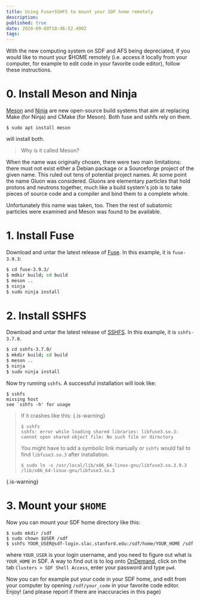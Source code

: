 ```yaml
---
title: Using Fuse+SSHFS to mount your SDF home remotely 
description: 
published: true
date: 2020-09-08T18:46:52.490Z
tags: 
---
```


With the new computing system on SDF and AFS being depreciated, if you would like to mount your $HOME remotely (i.e. access it locally from your computer, for example to edit code in your favorite code editor), follow these instructions.

# 0. Install Meson and Ninja
[Meson](https://mesonbuild.com/) and [Ninja](https://ninja-build.org/) are new open-source build systems that aim at replacing Make (for Ninja) and CMake (for Meson). Both fuse and sshfs rely on them.
```
$ sudo apt install meson
```
will install both.

>Why is it called Meson?

When the name was originally chosen, there were two main limitations: there must not exist either a Debian package or a Sourceforge project of the given name. This ruled out tens of potential project names. At some point the name Gluon was considered. Gluons are elementary particles that hold protons and neutrons together, much like a build system's job is to take pieces of source code and a compiler and bind them to a complete whole.

Unfortunately this name was taken, too. Then the rest of subatomic particles were examined and Meson was found to be available.

# 1. Install Fuse
Download and untar the latest release of [Fuse](https://github.com/libfuse/libfuse/releases). In this example, it is `fuse-3.9.3`:

```bash
$ cd fuse-3.9.3/
$ mdkir build; cd build
$ meson ..
$ ninja
$ sudo ninja install
```

# 2. Install SSHFS
Download and untar the latest release of [SSHFS](https://github.com/libfuse/sshfs/releases). In this example, it is `sshfs-3.7.0`.

```bash
$ cd sshfs-3.7.0/
$ mkdir build; cd build
$ meson ..
$ ninja
$ sudo ninja install
```

Now try running `sshfs`. A successful installation will look like:
```
$ sshfs
missing host
see `sshfs -h' for usage
```
> If it crashes like this:
{.is-warning}
>```
>$ sshfs                                                 
>sshfs: error while loading shared libraries: libfuse3.so.3: cannot open shared object file: No such file or directory
>```
>You might have to add a symbolic link manually or `sshfs` would fail to find `libfuse3.so.3` after installation.
>```
>$ sudo ln -s /usr/local/lib/x86_64-linux-gnu/libfuse3.so.3.9.3 /lib/x86_64-linux-gnu/libfuse3.so.3
>```
{.is-warning}





# 3. Mount your `$HOME`

Now you can mount your SDF home directory like this:
```
$ sudo mkdir /sdf
$ sudo chown $USER /sdf
$ sshfs YOUR_USER@sdf-login.slac.stanford.edu:/sdf/home/YOUR_HOME /sdf
```
where `YOUR_USER` is your login username, and you need to figure out what is `YOUR_HOME` in SDF. A way to find out is to log onto [OnDemand](https://ondemand-dev.slac.stanford.edu), click on the tab `Clusters > SDF Shell Access`, enter your password and type `pwd`.

Now you can for example put your code in your SDF home, and edit from your computer by opening `/sdf/your_code` in your favorite code editor. Enjoy! (and please report if there are inaccuracies in this page)